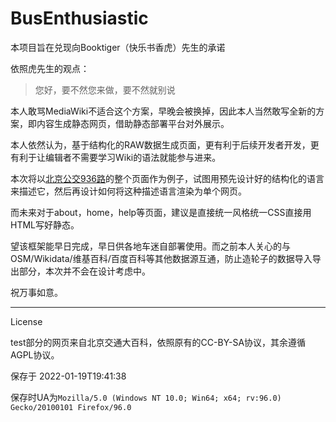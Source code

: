 # BusEnthusiastic

本项目旨在兑现向Booktiger（快乐书香虎）先生的承诺

依照虎先生的观点：

> 您好，要不然您来做，要不然就别说

本人敢骂MediaWiki不适合这个方案，早晚会被换掉，因此本人当然敢写全新的方案，即内容生成静态网页，借助静态部署平台对外展示。

本人依然认为，基于结构化的RAW数据生成页面，更有利于后续开发者开发，更有利于让编辑者不需要学习Wiki的语法就能参与进来。

本次将以[北京公交936路](https://wiki.42i.me/%E5%8C%97%E4%BA%AC%E5%85%AC%E4%BA%A4936%E8%B7%AF)的整个页面作为例子，试图用预先设计好的结构化的语言来描述它，然后再设计如何将这种描述语言渲染为单个网页。

而未来对于about，home，help等页面，建议是直接统一风格统一CSS直接用HTML写好静态。

望该框架能早日完成，早日供各地车迷自部署使用。而之前本人关心的与OSM/Wikidata/维基百科/百度百科等其他数据源互通，防止造轮子的数据导入导出部分，本次并不会在设计考虑中。

祝万事如意。

---

License

test部分的网页来自北京交通大百科，依照原有的CC-BY-SA协议，其余遵循AGPL协议。

保存于 2022-01-19T19:41:38 

保存时UA为`Mozilla/5.0 (Windows NT 10.0; Win64; x64; rv:96.0) Gecko/20100101 Firefox/96.0`
